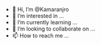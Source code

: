 - 👋 Hi, I’m @Kamaranjro
- 👀 I’m interested in ...
- 🌱 I’m currently learning ...
- 💞️ I’m looking to collaborate on ...
- 📫 How to reach me ...

<!---
Kamaranjro/Kamaranjro is a ✨ special ✨ repository because its `README.md` (this file) appears on your GitHub profile.
You can click the Preview link to take a look at your changes.
--->
